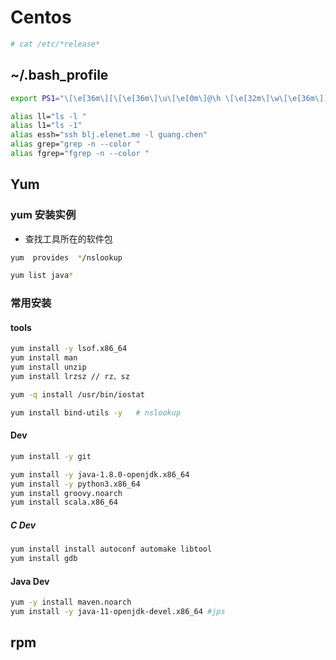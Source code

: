 # Centos

```sh
# cat /etc/*release*
```

## ~/.bash_profile
```sh
export PS1="\[\e[36m\][\[\e[36m\]\u\[\e[0m\]@\h \[\e[32m\]\w\[\e[36m\]]\[\e[0m\]\\$"

alias ll="ls -l "
alias l1="ls -1"
alias essh="ssh blj.elenet.me -l guang.chen"
alias grep="grep -n --color "
alias fgrep="fgrep -n --color "
```

## Yum
### yum 安装实例
* 查找工具所在的软件包
```sh
yum  provides  */nslookup
```
```sh
yum list java*
```
### 常用安装
#### tools
```sh
yum install -y lsof.x86_64
yum install man
yum install unzip
yum install lrzsz // rz、sz

yum -q install /usr/bin/iostat

yum install bind-utils -y   # nslookup
```

#### Dev
```sh
yum install -y git
```

```sh
yum install -y java-1.8.0-openjdk.x86_64
yum install -y python3.x86_64
yum install groovy.noarch
yum install scala.x86_64
```

##### C Dev
```sh
yum install install autoconf automake libtool
yum install gdb
```

#### Java Dev
```sh
yum -y install maven.noarch
yum install -y java-11-openjdk-devel.x86_64 #jps
```

## rpm
